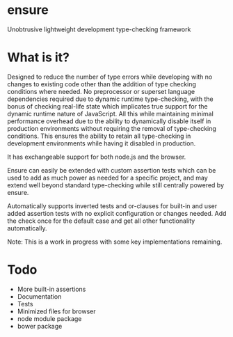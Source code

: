 ensure
=====

Unobtrusive lightweight development type-checking framework

What is it?
=

Designed to reduce the number of type errors while developing with no changes to existing code other than 
the addition of type checking conditions where needed. No preprocessor or superset language dependencies 
required due to dynamic runtime type-checking, with the bonus of checking real-life state which implicates 
true support for the dynamic runtime nature of JavaScript. All this while maintaining minimal performance 
overhead due to the ability to dynamically disable itself in production environments without requiring the
removal of type-checking conditions. This ensures the ability to retain all type-checking in development 
environments while having it disabled in production.

It has exchangeable support for both node.js and the browser.

Ensure can easily be extended with custom assertion tests which can be used to add as much power as
needed for a specific project, and may extend well beyond standard type-checking while still centrally
powered by ensure.

Automatically supports inverted tests and or-clauses for built-in and user added assertion tests with no
explicit configuration or changes needed. Add the check once for the default case and get all other 
functionality automatically.

Note: This is a work in progress with some key implementations remaining.

Todo
=

* More built-in assertions
* Documentation
* Tests
* Minimized files for browser
* node module package
* bower package
